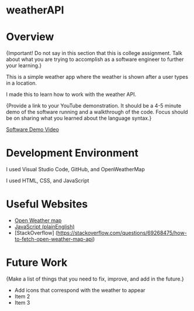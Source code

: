 # weatherAPI
# Overview

{Important! Do not say in this section that this is college assignment. Talk about what you are trying to accomplish as a software engineer to further your learning.}

This is a simple weather app where the weather is shown after a user types in a location.

I made this to learn how to work with the weather API.

{Provide a link to your YouTube demonstration. It should be a 4-5 minute demo of the software running and a walkthrough of the code. Focus should be on sharing what you learned about the language syntax.}

[Software Demo Video](http://youtube.link.goes.here)

# Development Environment

I used Visual Studio Code, GitHub, and OpenWeatherMap

I used HTML, CSS, and JavaScript

# Useful Websites



- [Open Weather map ](https://openweathermap.org/api)
- [JavaScript (plainEnglish)](https://javascript.plainenglish.io/)
- [StackOverflow] (https://stackoverflow.com/questions/69268475/how-to-fetch-open-weather-map-api)

# Future Work

{Make a list of things that you need to fix, improve, and add in the future.}

- Add icons that correspond with the weather to appear 
- Item 2
- Item 3
